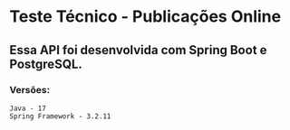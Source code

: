 # Teste Técnico - Publicações Online

## Essa API foi desenvolvida com Spring Boot e PostgreSQL.

### Versões:

    Java - 17
    Spring Framework - 3.2.11

